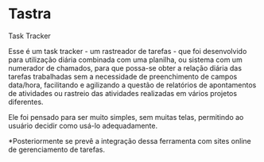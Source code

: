 # Tastra
Task Tracker

Esse é um task tracker - um rastreador de tarefas - que foi desenvolvido para utilização diária combinada com uma planilha, ou sistema com um numerador de chamados, para que possa-se obter a relação diária das tarefas trabalhadas sem a necessidade de preenchimento de campos data/hora, facilitando e agilizando a questão de relatórios de apontamentos de atividades ou rastreio das atividades realizadas em vários projetos diferentes. 

Ele foi pensado para ser muito simples, sem muitas telas, permitindo ao usuário decidir como usá-lo adequadamente. 

*Posteriormente se prevê a integração dessa ferramenta com sites online de gerenciamento de tarefas. 
